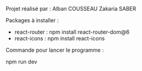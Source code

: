 Projet réalisé par :
Alban COUSSEAU
Zakaria SABER

Packages à installer :

- react-router : npm install react-router-dom@6
- react-icons : npm install react-icons

Commande pour lancer le programme : 

npm run dev
